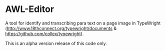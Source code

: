 # AWL-Editor
A tool for identify and transcribing para text on a page image in TypeWright (http://www.18thconnect.org/typewright/documents & https://github.com/collex/typewright).
 
This is an alpha version release of this code only. 
